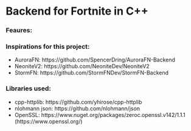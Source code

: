 # Backend for Fortnite in C++

### Feaures:


### Inspirations for this project:
<ul>
<li>AuroraFN: https://github.com/SpencerDring/AuroraFN-Backend </li>
<li>NeoniteV2: https://github.com/NeoniteDev/NeoniteV2 </li>
<li>StormFN: https://github.com/StormFNDev/StormFN-Backend </li>
</ul>

### Libraries used:
<ul>
<li>cpp-httplib: https://github.com/yhirose/cpp-httplib </li>
<li>nlohmann json: https://github.com/nlohmann/json </li>
<li>OpenSSL: https://www.nuget.org/packages/zeroc.openssl.v142/1.1.1 (https://www.openssl.org/) </li>
</ul>